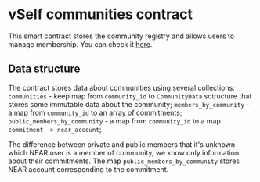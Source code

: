 # vSelf communities contract

This smart contract stores the community registry and allows users to manage membership.
You can check it [here](https://explorer.testnet.near.org/accounts/communities_zk_membership.sergantche.testnet).

## Data structure

The contract stores data about communities using several collections:
`communities` - keep map from `community_id` to `CommunityData` sctructure that stores some immutable data about the community;
`members_by_community` - a map from `community_id` to an array of commitments;
`public_members_by_community` - a map from `community_id` to a map `commitment -> near_account`;

The difference between private and public members that it's unknown which NEAR user is a member of community, we know only information about their commitments. The map `public_members_by_community` stores NEAR account corresponding to the commitment.
